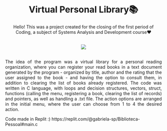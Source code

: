<h1 align="center">Virtual Personal Library📚</h1>
<p align="center">Hello! This was a project created for the closing of the first period of Coding, a subject of Systems Analysis and Development course❤️</p><br>

<div align="center">
  <img src="https://user-images.githubusercontent.com/120505949/207864553-75f195f5-bba7-4de7-977f-4e57f33add4c.png">
</div><br>

<p align="justify">The idea of the program was a virtual library for a personal reading organization, where you can register your read books in a text document generated by the program - organized by title, author and the rating that the user assigned to the book - and having the option to consult them, in addition to clearing the list of books already registered. The code was written in C language, with loops and decision structures, vectors, struct, functions (calling the menu, registering a book, clearing the list of records) and pointers, as well as handling a .txt file. The action options are arranged in the initial menu, where the user can choose from 1 to 4 the desired action.</p>

<p>Code made in Replit :) https://replit.com/@gabriela-sp/Biblioteca-Pessoal#main.c</p><br>
